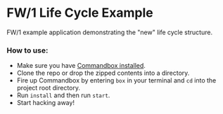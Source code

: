 # FW/1 Life Cycle Example
FW/1 example application demonstrating the "new" life cycle structure.

### How to use:

- Make sure you have [Commandbox installed](https://commandbox.ortusbooks.com/content/setup/installation.html).
- Clone the repo or drop the zipped contents into a directory.
- Fire up Commandbox by entering `box` in your terminal and `cd` into the project root directory.
- Run `install` and then run `start`.
- Start hacking away!
